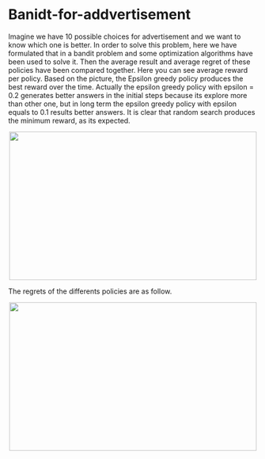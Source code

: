 # Banidt-for-addvertisement
Imagine we have 10 possible choices for advertisement and we want to know which one is better. In order to solve this problem, here we have formulated that in a bandit problem and some optimization algorithms have been used to solve it. Then the average result and average regret of these policies have been compared together.
Here you can see average reward per policy. Based on the picture, the Epsilon greedy policy produces the best reward over the time. Actually the epsilon greedy policy with epsilon = 0.2 generates better answers in the initial steps because its explore more than other one, but in long term the epsilon greedy policy with epsilon equals to 0.1 results better answers. It is clear that random search produces the minimum reward, as its expected.

<p align = "center">
<img src= "https://user-images.githubusercontent.com/32601295/218442460-b0ff9531-880b-49bf-a739-11a660bfbb3e.png" width = "500" height = "300" >
</p>

The regrets of the differents policies are as follow.

<p align = "center">
<img src= "https://user-images.githubusercontent.com/32601295/218445346-f43cbcf0-ddaf-495e-b270-f28dd11445d3.png" width = "500" height = "300" >
</p>

